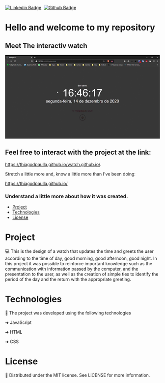 [![Linkedin Badge](https://img.shields.io/badge/-LinkedIn-blue?style=flat-square&logo=Linkedin&logoColor=white&link=https://www.linkedin.com/in/thiagodepaulla/)](https://www.linkedin.com/in/thiagodepaulla/)   [![Github Badge](https://img.shields.io/badge/-Github-000?style=flat-square&logo=Github&logoColor=white&link=https://github.com/thiagodpaulla)](https://github.com/thiagodpaulla)

# Hello and welcome to my repository
## Meet The interactiv watch

![](https://github.com/thiagodpaulla/watch.github.io/blob/main/Watch.JS.gif)

## Feel free to interact with the project at the link:

https://thiagodpaulla.github.io/watch.github.io/.

Stretch a little more and, know a little more than I've been doing:

https://thiagodpaulla.github.io/

### Understand a little more about how it was created.



  * [Project](#project)
  * [Technologies](#technologies)
  * [License](#license)
  

# Project
💻 This is the design of a watch that updates the time and greets the user according to the time of day, good morning, good afternoon, good night.
In this project it was possible to reinforce important knowledge such as the communication with information passed by the computer, and the presentation to the user, as well as the creation of simple ties to identify the period of the day and the return with the appropriate greeting.


# Technologies

🚀 The project was developed using the following technologies


➜ JavaScript

➜ HTML

➜ CSS


# License
📂 Distributed under the MIT license. See LICENSE for more information.
